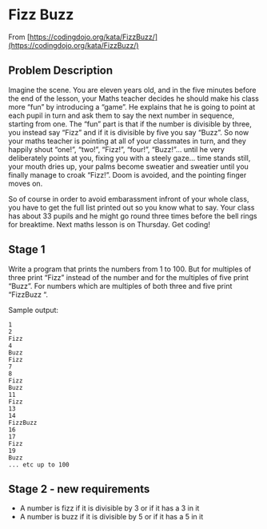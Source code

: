 # Fizz Buzz

From [https://codingdojo.org/kata/FizzBuzz/](https://codingdojo.org/kata/FizzBuzz/)

## Problem Description

Imagine the scene. You are eleven years old, and in the five minutes before the end of the lesson, your Maths teacher decides he should make his class more “fun” by introducing a “game”. He explains that he is going to point at each pupil in turn and ask them to say the next number in sequence, starting from one. The “fun” part is that if the number is divisible by three, you instead say “Fizz” and if it is divisible by five you say “Buzz”. So now your maths teacher is pointing at all of your classmates in turn, and they happily shout “one!”, “two!”, “Fizz!”, “four!”, “Buzz!”… until he very deliberately points at you, fixing you with a steely gaze… time stands still, your mouth dries up, your palms become sweatier and sweatier until you finally manage to croak “Fizz!”. Doom is avoided, and the pointing finger moves on.

So of course in order to avoid embarassment infront of your whole class, you have to get the full list printed out so you know what to say. Your class has about 33 pupils and he might go round three times before the bell rings for breaktime. Next maths lesson is on Thursday. Get coding!

## Stage 1

Write a program that prints the numbers from 1 to 100. But for multiples of three print “Fizz” instead of the number and for the multiples of five print “Buzz”. For numbers which are multiples of both three and five print “FizzBuzz “.

Sample output:

```
1
2
Fizz
4
Buzz
Fizz
7
8
Fizz
Buzz
11
Fizz
13
14
FizzBuzz
16
17
Fizz
19
Buzz
... etc up to 100
```

## Stage 2 - new requirements
 * A number is fizz if it is divisible by 3 or if it has a 3 in it
 * A number is buzz if it is divisible by 5 or if it has a 5 in it